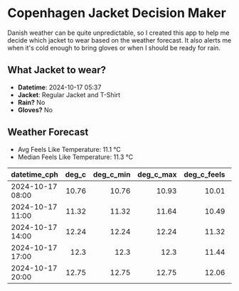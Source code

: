 
# Copenhagen Jacket Decision Maker

Danish weather can be quite unpredictable, so I created this app to help me decide which jacket to wear based on the weather forecast. 
It also alerts me when it's cold enough to bring gloves or when I should be ready for rain.

## What Jacket to wear?

- **Datetime**: 2024-10-17 05:37
- **Jacket**: Regular Jacket and T-Shirt
- **Rain?** No
- **Gloves?** No

## Weather Forecast
- Avg Feels Like Temperature: 11.1 °C
- Median Feels Like Temperature: 11.3 °C

| datetime_cph     |   deg_c |   deg_c_min |   deg_c_max |   deg_c_feels | weather   | wind   | rain   |
|:-----------------|--------:|------------:|------------:|--------------:|:----------|:-------|:-------|
| 2024-10-17 08:00 |   10.76 |       10.76 |       10.93 |         10.01 | Clouds    | High   | None   |
| 2024-10-17 11:00 |   11.32 |       11.32 |       11.64 |         10.49 | Clouds    | High   | None   |
| 2024-10-17 14:00 |   12.24 |       12.24 |       12.24 |         11.32 | Clouds    | High   | None   |
| 2024-10-17 17:00 |   12.3  |       12.3  |       12.3  |         11.44 | Clouds    | High   | None   |
| 2024-10-17 20:00 |   12.75 |       12.75 |       12.75 |         12.06 | Clouds    | High   | None   |
        